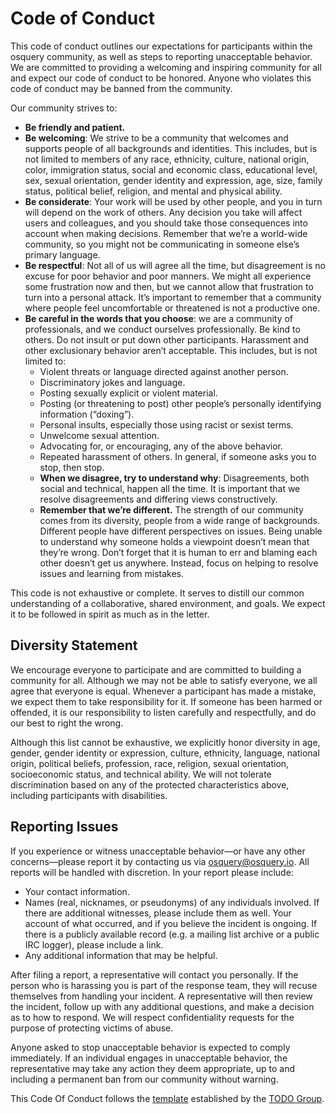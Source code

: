 # Code of Conduct

This code of conduct outlines our expectations for participants within
the osquery community, as well as steps to reporting unacceptable
behavior. We are committed to providing a welcoming and inspiring
community for all and expect our code of conduct to be honored. Anyone
who violates this code of conduct may be banned from the community.

Our community strives to:

* **Be friendly and patient.**
* **Be welcoming**: We strive to be a community that welcomes and
  supports people of all backgrounds and identities. This includes,
  but is not limited to members of any race, ethnicity, culture,
  national origin, color, immigration status, social and economic
  class, educational level, sex, sexual orientation, gender identity
  and expression, age, size, family status, political belief,
  religion, and mental and physical ability.
* **Be considerate**: Your work will be used by other people, and you
in turn will depend on the work of others. Any decision you take will
affect users and colleagues, and you should take those consequences
into account when making decisions. Remember that we’re a world-wide
community, so you might not be communicating in someone else’s primary
language.
* **Be respectful**: Not all of us will agree all the time, but
disagreement is no excuse for poor behavior and poor manners. We might
all experience some frustration now and then, but we cannot allow that
frustration to turn into a personal attack. It’s important to remember
that a community where people feel uncomfortable or threatened is not
a productive one.
* **Be careful in the words that you choose**: we are a community of
  professionals, and we conduct ourselves professionally. Be kind to
  others. Do not insult or put down other participants. Harassment and
  other exclusionary behavior aren’t acceptable. This includes, but is
  not limited to:
  - Violent threats or language directed against another person.
  - Discriminatory jokes and language.
  - Posting sexually explicit or violent material.
  - Posting (or threatening to post) other people’s personally identifying information (“doxing”).
  - Personal insults, especially those using racist or sexist terms.
  - Unwelcome sexual attention.
  - Advocating for, or encouraging, any of the above behavior.
  - Repeated harassment of others. In general, if someone asks you to stop, then stop.
  - **When we disagree, try to understand why**: Disagreements, both
    social and technical, happen all the time. It is important that we
    resolve disagreements and differing views constructively.
  - **Remember that we’re different.** The strength of our community
    comes from its diversity, people from a wide range of
    backgrounds. Different people have different perspectives on
    issues. Being unable to understand why someone holds a viewpoint
    doesn’t mean that they’re wrong. Don’t forget that it is human to
    err and blaming each other doesn’t get us anywhere. Instead, focus
    on helping to resolve issues and learning from mistakes.

This code is not exhaustive or complete. It serves to distill our
common understanding of a collaborative, shared environment, and
goals. We expect it to be followed in spirit as much as in the letter.

## Diversity Statement

We encourage everyone to participate and are committed to building a
community for all. Although we may not be able to satisfy everyone, we
all agree that everyone is equal. Whenever a participant has made a
mistake, we expect them to take responsibility for it. If someone has
been harmed or offended, it is our responsibility to listen carefully
and respectfully, and do our best to right the wrong.

Although this list cannot be exhaustive, we explicitly honor diversity
in age, gender, gender identity or expression, culture, ethnicity,
language, national origin, political beliefs, profession, race,
religion, sexual orientation, socioeconomic status, and technical
ability. We will not tolerate discrimination based on any of the
protected characteristics above, including participants with
disabilities.

## Reporting Issues

If you experience or witness unacceptable behavior—or have any other
concerns—please report it by contacting us via osquery@osquery.io. All
reports will be handled with discretion. In your report please
include:

* Your contact information.
* Names (real, nicknames, or pseudonyms) of any individuals
  involved. If there are additional witnesses, please include them as
  well. Your account of what occurred, and if you believe the incident
  is ongoing. If there is a publicly available record (e.g. a mailing
  list archive or a public IRC logger), please include a link.
* Any additional information that may be helpful.

After filing a report, a representative will contact you
personally. If the person who is harassing you is part of the response
team, they will recuse themselves from handling your incident. A
representative will then review the incident, follow up with any
additional questions, and make a decision as to how to respond. We
will respect confidentiality requests for the purpose of protecting
victims of abuse.

Anyone asked to stop unacceptable behavior is expected to comply
immediately. If an individual engages in unacceptable behavior, the
representative may take any action they deem appropriate, up to and
including a permanent ban from our community without warning.

This Code Of Conduct follows the
[template](http://todogroup.org/opencodeofconduct/) established by the
[TODO Group](http://todogroup.org/).

